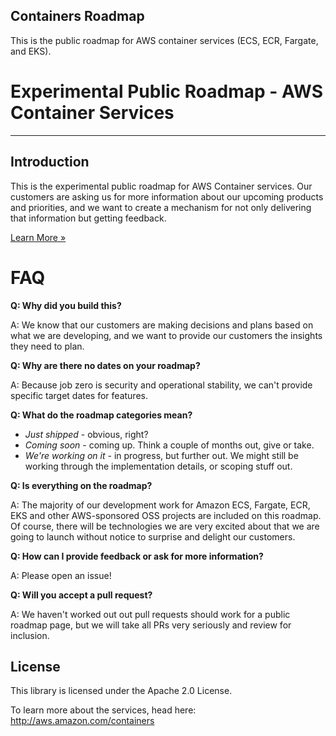 ## Containers Roadmap

This is the public roadmap for AWS container services (ECS, ECR, Fargate, and EKS). 

# Experimental Public Roadmap - AWS Container Services
---

## Introduction
This is the experimental public roadmap for AWS Container services.
Our customers are asking us for more information about our upcoming products and
priorities, and we want to create a mechanism for not only delivering that information but
getting feedback.

[Learn More »](#faq)


# FAQ
**Q: Why did you build this?**

A: We know that our customers are making decisions and plans based on what we are developing, and we want to provide our customers the insights they need to plan.

**Q: Why are there no dates on your roadmap?**

A: Because job zero is security and operational stability, we can't provide specific
target dates for features.

**Q: What do the roadmap categories mean?**
* *Just shipped* - obvious, right?
* *Coming soon* - coming up.  Think a couple of months out, give or take.
* *We're working on it* - in progress, but further out.  We might still be working through the implementation details, or scoping stuff out.

**Q: Is everything on the roadmap?**

A: The majority of our development work for Amazon ECS, Fargate, ECR, EKS and other AWS-sponsored OSS projects are included on this roadmap. Of course, there will be technologies we are very excited about that we are going to launch without notice to surprise and delight our customers.

**Q: How can I provide feedback or ask for more information?**

A: Please open an issue!

**Q: Will you accept a pull request?**

A: We haven't worked out out pull requests should work for a public roadmap page, but we will take all PRs very seriously and review for inclusion.


## License

This library is licensed under the Apache 2.0 License. 

To learn more about the services, head here: http://aws.amazon.com/containers
